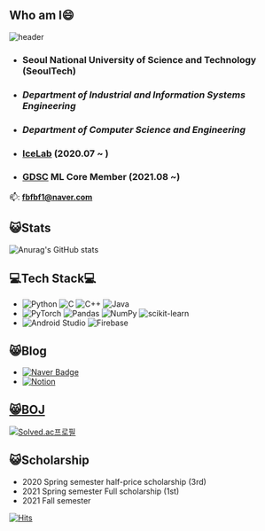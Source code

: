 <!--
**s-ryuri/s-ryuri** is a ✨ _special_ ✨ repository because its `README.md` (this file) appears on your GitHub profile.



- 🔭 I’m currently working on ...
- 🌱 I’m currently learning ...
- 👯 I’m looking to collaborate on ...
- 🤔 I’m looking for help with ...
- 💬 Ask me about ...
- 📫 How to reach me: ...
- 😄 Pronouns: ...
- ⚡ Fun fact: ...
-->
## Who am I😄
![header](https://capsule-render.vercel.app/api?type=rounded&color=gradient&text=%20SeongryoolWee%20&height=230&fontSize=90&animation=fadeIn)


* ### Seoul National University of Science and Technology (SeoulTech)   
* ### _Department of Industrial and Information Systems Engineering_  
* ### _Department of Computer Science and Engineering_
* ### [IceLab](https://www.icelab.re.kr/home) (2020.07 ~ )
* ### [GDSC](https://gdsc-seoultech.github.io/) ML Core Member (2021.08 ~)

:mailbox:: **fbfbf1@naver.com**


## :smiley_cat:Stats
![Anurag's GitHub stats](https://github-readme-stats.vercel.app/api?username=s-ryuri&&show_icons=true&theme=buefy)


## :computer:Tech Stack:computer:


- ![Python](https://img.shields.io/badge/python-%2314354C.svg?style=for-the-badge&logo=python&logoColor=white)
![C](https://img.shields.io/badge/c-%2300599C.svg?style=for-the-badge&logo=c&logoColor=white)
![C++](https://img.shields.io/badge/c++-%2300599C.svg?style=for-the-badge&logo=c%2B%2B&logoColor=white)
![Java](https://img.shields.io/badge/java-%23ED8B00.svg?style=for-the-badge&logo=java&logoColor=white)
- ![PyTorch](https://img.shields.io/badge/PyTorch-%23EE4C2C.svg?style=for-the-badge&logo=PyTorch&logoColor=white)
![Pandas](https://img.shields.io/badge/pandas-%23150458.svg?style=for-the-badge&logo=pandas&logoColor=white)
![NumPy](https://img.shields.io/badge/numpy-%23013243.svg?style=for-the-badge&logo=numpy&logoColor=white)
![scikit-learn](https://img.shields.io/badge/scikit--learn-%23F7931E.svg?style=for-the-badge&logo=scikit-learn&logoColor=white)
- ![Android Studio](https://img.shields.io/badge/Android%20Studio-3DDC84.svg?style=for-the-badge&logo=android-studio&logoColor=white) ![Firebase](https://img.shields.io/badge/firebase-%23039BE5.svg?style=for-the-badge&logo=firebase)

## :smile_cat:Blog
* <a href = "https://blog.naver.com/fbfbf1">![Naver Badge](https://img.shields.io/badge/Naver-03C75A?style=flat-square&logo=Naver&logoColor=white)
* <a href = "https://sprinkle-pull-89b.notion.site/Hello-World-4cdafc0542bb470fbf290950b1ac3c0e">![Notion](https://img.shields.io/badge/Notion-%23000000.svg?style=for-the-badge&logo=notion&logoColor=white)
  
## :smile_cat:BOJ
  
  [![Solved.ac프로필](http://mazassumnida.wtf/api/v2/generate_badge?boj=fbfbf1)](https://solved.ac/fbfbf1) 
 
## :smiley_cat:Scholarship
* 2020 Spring semester half-price scholarship (3rd)  
* 2021 Spring semester Full scholarship (1st)
* 2021 Fall semester

[![Hits](https://hits.seeyoufarm.com/api/count/incr/badge.svg?url=https%3A%2F%2Fgithub.com%2Fs-ryuri&count_bg=%2379C83D&title_bg=%23555555&icon=&icon_color=%23E7E7E7&title=hits&edge_flat=false)](https://hits.seeyoufarm.com)


